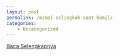 ```yaml
---
layout: post
permalink: /mimpi-selingkuh-saat-hamil/
categories:
    - Uncategorized
---
```


[Baca Selengkapnya](/07)
